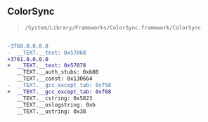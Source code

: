 ## ColorSync

> `/System/Library/Frameworks/ColorSync.framework/ColorSync`

```diff

-3760.0.0.0.0
-  __TEXT.__text: 0x57068
+3761.0.0.0.0
+  __TEXT.__text: 0x57078
   __TEXT.__auth_stubs: 0xb80
   __TEXT.__const: 0x130664
-  __TEXT.__gcc_except_tab: 0xf58
+  __TEXT.__gcc_except_tab: 0xf68
   __TEXT.__cstring: 0x5823
   __TEXT.__oslogstring: 0xb
   __TEXT.__ustring: 0x38

```
